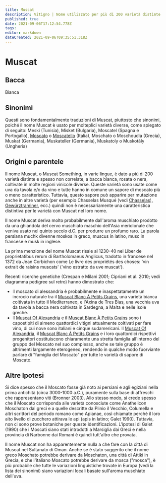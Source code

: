 ```yaml
---
title: Muscat
description: Vitigno | Nome utilizzato per più di 200 varietà distinte di uva
published: true
date: 2021-09-06T17:12:54.778Z
tags: 
editor: markdown
dateCreated: 2021-09-06T09:35:51.318Z
---
```


# Muscat

## Bacca
Bianca

## Sinonimi
Questi sono fondamentalmente traduzioni di Muscat, piuttosto che sinonimi, poiché il nome Muscat è usato per molteplici varietà diverse, come spiegato di seguito: Meski (Tunisia), Misket (Bulgaria), Moscatel (Spagna e Portogallo), [Moscato](/vitigni/Italia/moscato) o [Moscatello](/vitigni/bacca-bianca/moscatello) (Italia), Moschato o Moschoudia (Grecia), Muskat (Germania), Muskateller (Germania), Muskatoly o Muskotály (Ungheria)

## Origini e parentele
Il nome Muscat, o Muscat Something, in varie lingue, è dato a più di 200 varietà distinte e spesso non correlate, a bacca bianca, rosata o nera, coltivate in molte regioni vinicole diverse. Queste varietà sono usate come uva da tavola e/o da vino e tutte hanno in comune un sapore di moscato più o meno caratteristico. Tuttavia, questo sapore può apparire per mutazione anche in altre varietà (per esempio Chasselas Musqué (vedi [Chasselas](/vitigni/bacca-bianca/chasselas)), [Gewürztraminer](/vitigni/bacca-bianca/gewurztraminer), ecc.) quindi non è necessariamente una caratteristica distintiva per le varietà con Muscat nel loro nome.

Il nome Muscat deriva molto probabilmente dall'aroma muschiato prodotto da una ghiandola del cervo muschiato maschio dell'Asia meridionale che veniva usato nel quinto secolo d.C. per produrre un profumo raro. La parola persiana muchk divenne moskos in greco, muscus in latino, musc in francese e musk in inglese.

La prima menzione del nome Muscat risale al 1230-40 nel Liber de proprietatibus rerum di Bartholomaeus Anglicus, tradotto in francese nel 1372 da Jean Corbichon come Le livre des propriétés des choses: 'vin extrait de raisins muscats' ('vino estratto da uve muscat').

Recenti ricerche genetiche (Crespan e Milani 2001; Cipriani et al. 2010; vedi diagramma pedigree sul retro) hanno dimostrato che:

- Il moscato di alessandria  è probabilmente e inaspettatamente un incrocio naturale tra il [Muscat Blanc À Petits Grains](/vitigni/Francia/muscat-blanc-a-petit-grains), una varietà bianca coltivata in tutto il Mediterraneo, e l'Axina de Tres Bias, una vecchia uva da tavola a bacca nera coltivata in Sardegna, a Malta e nelle isole greche.
- Il [Muscat Of Alexandria](/vitigni/Italia/moscato-di-alessandria) e il [Muscat Blanc À Petits Grains](/vitigni/Francia/muscat-blanc-a-petit-grains) sono i capostipiti di almeno quattordici vitigni attualmente coltivati per fare vino, di cui nove sono italiani e cinque sudamericani.
Il [Muscat Of Alexandria](/vitigni/Italia/moscato-di-alessandria), il [Muscat Blanc À Petits Grains](/vitigni/Francia/muscat-blanc-a-petit-grains) e i loro quattordici rispettivi progenitori costituiscono chiaramente una stretta famiglia all'interno del gruppo del Moscato nel suo complesso, anche se tale gruppo è altrimenti largamente eterogeneo, rendendo in qualche modo fuorviante parlare di "famiglia del Moscato" per tutte le varietà di sapore di Moscato.

## Altre Ipotesi

Si dice spesso che il Moscato fosse già noto ai persiani e agli egiziani nella prima antichità (circa 3000-1000 a.C.), puramente sulla base di affreschi che rappresentano viti (Bronner 2003). Allo stesso modo, si crede spesso che il Moscato corrisponda alle varietà conosciute come Anathelicon Moschaton dai greci e a quelle descritte da Plinio il Vecchio, Columella e altri scrittori del periodo romano come Apianae, così chiamate perché il loro alto livello di zucchero attirava le api (apis in latino; Galet 1990). Tuttavia, non ci sono prove botaniche per queste identificazioni. L'ipotesi di Galet (1990) che i Moscati siano stati introdotti a Marsiglia dai Greci e nella provincia di Narbonne dai Romani è quindi tutt'altro che provata.

Il nome Muscat non ha apparentemente nulla a che fare con la città di Muscat nel Sultanato di Oman. Anche se è stato suggerito che il nome greco Moschato potrebbe derivare da Moschaton, una città di Attikí in Grecia, e che l'italiano Moscato potrebbe derivare da mosca ("mosca"), è più probabile che tutte le variazioni linguistiche trovate in Europa (vedi la lista dei sinonimi) siano variazioni locali basate sull'aroma muschiato dell'uva.


